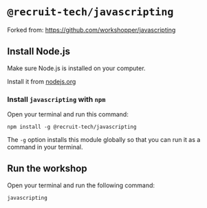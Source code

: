 # `@recruit-tech/javascripting`

Forked from: https://github.com/workshopper/javascripting

## Install Node.js

Make sure Node.js is installed on your computer.

Install it from [nodejs.org](https://nodejs.org/)

### Install `javascripting` with `npm`

Open your terminal and run this command:

```
npm install -g @recruit-tech/javascripting
```

The `-g` option installs this module globally so that you can run it as a command in your terminal.

## Run the workshop

Open your terminal and run the following command:

```
javascripting
```
